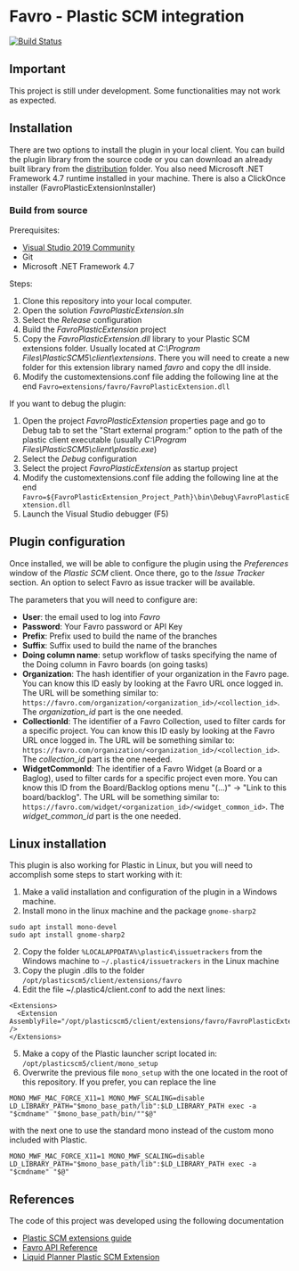 # Favro - Plastic SCM integration

[![Build Status](https://travis-ci.org/dharillo/FavroPlasticExtension.svg?branch=master)](https://travis-ci.org/dharillo/FavroPlasticExtension)

## Important

This project is still under development. Some functionalities may not work as expected.

## Installation

There are two options to install the plugin in your local client. You can build the plugin library from the source code or you can download an already built library from the [distribution](distribution) folder.
You also need Microsoft .NET Framework 4.7 runtime installed in your machine.
There is also a ClickOnce installer (FavroPlasticExtensionInstaller)

### Build from source

Prerequisites:

- [Visual Studio 2019 Community](https://visualstudio.microsoft.com/en/vs/)
- Git
- Microsoft .NET Framework 4.7

Steps:

1. Clone this repository into your local computer.
2. Open the solution *FavroPlasticExtension.sln*
3. Select the *Release* configuration
4. Build the *FavroPlasticExtension* project
5. Copy the *FavroPlasticExtension.dll* library to your Plastic SCM extensions folder. Usually located at *C:\Program Files\PlasticSCM5\client\extensions*. There you will need to create a new folder for this extension library named *favro* and copy the dll inside.
6. Modify the customextensions.conf file adding the following line at the end ```Favro=extensions/favro/FavroPlasticExtension.dll```

If you want to debug the plugin:

1. Open the project *FavroPlasticExtension* properties page and go to Debug tab to set the "Start external program:" option to the path of the plastic client executable (usually *C:\Program Files\PlasticSCM5\client\plastic.exe*)
2. Select the *Debug* configuration
3. Select the project *FavroPlasticExtension* as startup project
4. Modify the customextensions.conf file adding the following line at the end ```Favro=${FavroPlasticExtension_Project_Path}\bin\Debug\FavroPlasticExtension.dll```
5. Launch the Visual Studio debugger (F5)

## Plugin configuration

Once installed, we will be able to configure the plugin using the *Preferences* window of the *Plastic SCM* client. Once there, go to the *Issue Tracker* section. An option to select Favro as issue tracker will be available.

The parameters that you will need to configure are:

- **User**: the email used to log into *Favro*
- **Password**: Your Favro password or API Key
- **Prefix**: Prefix used to build the name of the branches
- **Suffix**: Suffix used to build the name of the branches
- **Doing column name**: setup workflow of tasks specifying the name of the Doing column in Favro boards (on going tasks)
- **Organization**: The hash identifier of your organization in the Favro page. You can know this ID easly by looking at the Favro URL once logged in. The URL will be something similar to: ```https://favro.com/organization/<organization_id>/<collection_id>```. The *organization_id* part is the one needed.
- **CollectionId**: The identifier of a Favro Collection, used to filter cards for a specific project. You can know this ID easly by looking at the Favro URL once logged in. The URL will be something similar to: ```https://favro.com/organization/<organization_id>/<collection_id>```. The *collection_id* part is the one needed.
- **WidgetCommonId**: The identifier of a Favro Widget (a Board or a Baglog), used to filter cards for a specific project even more. You can know this ID from the Board/Backlog options menu "(...)" -> "Link to this board/backlog". The URL will be something similar to: ```https://favro.com/widget/<organization_id>/<widget_common_id>```. The *widget_common_id* part is the one needed.

## Linux installation ##

This plugin is also working for Plastic in Linux, but you will need to accomplish some steps to start working with it:

1. Make a valid installation and configuration of the plugin in a Windows machine.
2. Install mono in the linux machine and the package ```gnome-sharp2```
```
sudo apt install mono-devel
sudo apt install gnome-sharp2
```
2. Copy the folder ```%LOCALAPPDATA%\plastic4\issuetrackers``` from the Windows machine to ```~/.plastic4/issuetrackers``` in the Linux machine
3. Copy the plugin .dlls to the folder ```/opt/plasticscm5/client/extensions/favro```
4. Edit the file ~/.plastic4/client.conf to add the next lines:
```
<Extensions>
  <Extension AssemblyFile="/opt/plasticscm5/client/extensions/favro/FavroPlasticExtension.dll" />
</Extensions>
```
5. Make a copy of the Plastic launcher script located in: ```/opt/plasticscm5/client/mono_setup```
6. Overwrite the previous file ```mono_setup``` with the one located in the root of this repository. If you prefer, you can replace the line
```
MONO_MWF_MAC_FORCE_X11=1 MONO_MWF_SCALING=disable LD_LIBRARY_PATH="$mono_base_path/lib":$LD_LIBRARY_PATH exec -a "$cmdname" "$mono_base_path/bin/""$@"
```
with the next one to use the standard mono instead of the custom mono included with Plastic.
```
MONO_MWF_MAC_FORCE_X11=1 MONO_MWF_SCALING=disable LD_LIBRARY_PATH="$mono_base_path/lib":$LD_LIBRARY_PATH exec -a "$cmdname" "$@"
```

## References

The code of this project was developed using the following documentation

- [Plastic SCM extensions guide](https://www.plasticscm.com/documentation/extensions/plastic-scm-version-control-task-and-issue-tracking-guide#WritingPlasticSCMcustomextensions)
- [Favro API Reference](https://favro.com/developer/)
- [Liquid Planner Plastic SCM Extension](https://github.com/dharillo/LiquidPlannerPlasticExtension)
